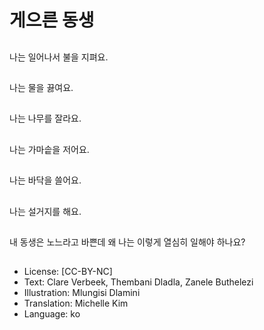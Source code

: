 # 게으른 동생

##
나는 일어나서 불을 지펴요.

##
나는 물을 끓여요.

##
나는 나무를 잘라요.

##
나는 가마솥을 저어요.

##
나는 바닥을 쓸어요.

##
나는 설거지를 해요.

##
내 동생은 노느라고 바쁜데 왜 나는 이렇게 열심히 일해야 하나요?

##
* License: [CC-BY-NC]
* Text: Clare Verbeek, Thembani Dladla, Zanele Buthelezi
* Illustration: Mlungisi Dlamini
* Translation: Michelle Kim
* Language: ko
